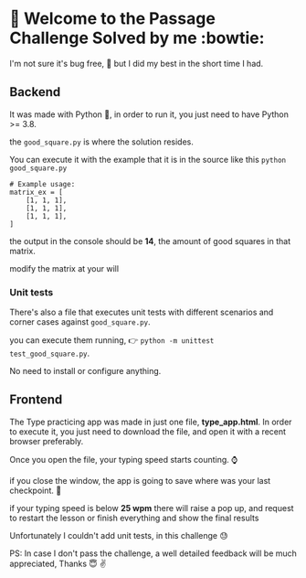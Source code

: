 # 👋 Welcome to the Passage Challenge Solved by me :bowtie:

I'm not sure it's bug free, :ant: but I did my best in the short time I had.


## Backend

It was made with Python :snake:, in order to run it, you just need to have Python >= 3.8.

the `good_square.py` is where the solution resides. 

You can execute it with the example that it is in the source like this
`python good_square.py`

```
# Example usage:
matrix_ex = [
    [1, 1, 1],
    [1, 1, 1],
    [1, 1, 1],
]
``` 
the output in the console should be **14**, the amount of good squares in that matrix.

modify the matrix at your will

### Unit tests

There's also a file that executes unit tests with different scenarios and corner cases against `good_square.py`.

you can execute them running, :point_right: `python -m unittest test_good_square.py`. 

No need to install or configure anything.


## Frontend

The Type practicing app was made in just one file, **type_app.html**.
In order to execute it, you just need to download the file, and open it with a recent browser preferably.

Once you open the file, your typing speed starts counting. :watch:

if you close the window, the app is going to save where was your last checkpoint. :floppy_disk:

if your typing speed is below **25 wpm** there will raise a pop up, and request to restart the lesson or finish everything and show the final results

Unfortunately I couldn't add unit tests, in this challenge :sweat: 

PS: In case I don't pass the challenge, a well detailed feedback will be much appreciated, Thanks :innocent: :v:


